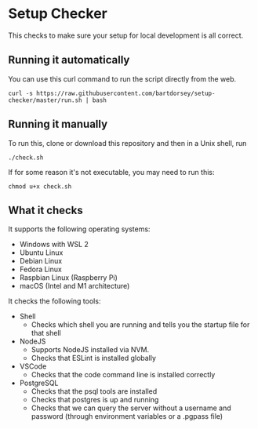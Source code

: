 # Setup Checker

This checks to make sure your setup for local development is all correct.

## Running it automatically

You can use this curl command to run the script directly from the web.

```shell
curl -s https://raw.githubusercontent.com/bartdorsey/setup-checker/master/run.sh | bash
```

## Running it manually

To run this, clone or download this repository and then in a Unix shell, run

```shell
./check.sh
```

If for some reason it's not executable, you may need to run this:

```shell
chmod u+x check.sh
```

## What it checks

It supports the following operating systems:

- Windows with WSL 2
- Ubuntu Linux
- Debian Linux
- Fedora Linux
- Raspbian Linux (Raspberry Pi)
- macOS (Intel and M1 architecture)

It checks the following tools:

- Shell
  - Checks which shell you are running and tells you the startup file for that shell
- NodeJS
  - Supports NodeJS installed via NVM.
  - Checks that ESLint is installed globally
- VSCode
  - Checks that the code command line is installed correctly
- PostgreSQL 
  - Checks that the psql tools are installed
  - Checks that postgres is up and running
  - Checks that we can query the server without a username and password (through environment variables or a .pgpass file)
